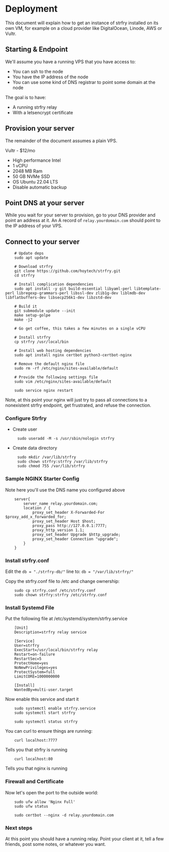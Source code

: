 # Deployment

This document will explain how to get an instance of strfry installed on its own VM, for example on a cloud provider like DigitalOcean, Linode, AWS or Vultr.

## Starting & Endpoint

We'll assume you have a running VPS that you have access to:

- You can ssh to the node
- You have the IP address of the node
- You can use some kind of DNS registrar to point some domain at the node

The goal is to have:

- A running strfry relay
- With a letsencrypt certificate

## Provision your server

The remainder of the document assumes a plain VPS.

Vultr - $12/mo
- High performance Intel
- 1 vCPU
- 2048 MB Ram
- 50 GB NVMe SSD
- OS Ubuntu 22.04 LTS
- Disable automatic backup

## Point DNS at your server

While you wait for your server to provision, go to your DNS provider and point an address at it.  An A record of `relay.yourdomain.com` should point to the IP address of your VPS.

## Connect to your server


        # Update deps
        sudo apt update

        # Download strfry
        git clone https://github.com/hoytech/strfry.git
        cd strfry

        # Install complication dependencies
        sudo apt install -y git build-essential libyaml-perl libtemplate-perl libregexp-grammars-perl libssl-dev zlib1g-dev liblmdb-dev libflatbuffers-dev libsecp256k1-dev libzstd-dev

        # Build it
        git submodule update --init
        make setup-golpe
        make -j2

        # Go get coffee, this takes a few minutes on a single vCPU

        # Install strfry
        cp strfry /usr/local/bin

        # Install web hosting dependencies
        sudo apt install nginx certbot python3-certbot-nginx

        # Remove the default nginx file
        sudo rm -rf /etc/nginx/sites-available/default

        # Provide the following settings file
        sudo vim /etc/nginx/sites-available/default

        sudo service nginx restart

Note, at this point your nginx will just try to pass all connections to a nonexistent strfry endpoint, get frustrated, and refuse the connection.

### Configure Strfry

- Create user 

        sudo useradd -M -s /usr/sbin/nologin strfry

- Create data directory

        sudo mkdir /var/lib/strfry
        sudo chown strfry:strfry /var/lib/strfry
        sudo chmod 755 /var/lib/strfry 


### Sample NGINX Starter Config

Note here you'll use the DNS name you configured above

        server{
            server_name relay.yourdomain.com;
            location / {
                proxy_set_header X-Forwarded-For $proxy_add_x_forwarded_for;
                proxy_set_header Host $host;
                proxy_pass http://127.0.0.1:7777;
                proxy_http_version 1.1;
                proxy_set_header Upgrade $http_upgrade;
                proxy_set_header Connection "upgrade";
            }
        }

### Install strfry.conf

Edit the `db = "./strfry-db/"` line to: `db = "/var/lib/strfry/"`

Copy the strfry.conf file to /etc and change ownership:

        sudo cp strfry.conf /etc/strfry.conf
        sudo chown strfry:strfry /etc/strfry.conf

### Install Systemd File

Put the following file at /etc/systemd/system/strfry.service

        [Unit]
        Description=strfry relay service

        [Service]
        User=strfry
        ExecStart=/usr/local/bin/strfry relay
        Restart=on-failure
        RestartSec=5
        ProtectHome=yes
        NoNewPrivileges=yes
        ProtectSystem=full
        LimitCORE=1000000000

        [Install]
        WantedBy=multi-user.target
    
Now enable this service and start it

        sudo systemctl enable strfry.service
        sudo systemctl start strfry

        sudo systemctl status strfry

You can curl to ensure things are running:

        curl localhost:7777 

Tells you that strfry is running

        curl localhost:80

Tells you that nginx is running

### Firewall and Certificate

Now let's open the port to the outside world:


        sudo ufw allow 'Nginx Full'
        sudo ufw status

        sudo certbot --nginx -d relay.yourdomain.com

### Next steps 

At this point you should have a running relay.  Point your client at it, tell a few friends, post some notes, or whatever you want.
